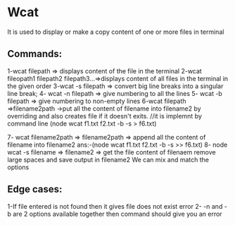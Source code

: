 # Wcat
It is used to display or make a copy content of one or more files in terminal

## Commands:
1-wcat filepath => displays content of the file in the terminal
2-wcat fileopath1 filepath2 filepath3...=>displays content of all files in the terminal in the given order
3-wcat -s filepath => convert big line breaks into a singular line break;
4- wcat -n filepath => give numbering to all the lines
5- wcat -b filepath => give numbering to non-empty lines
6-wcat filepath =>filename2path ->put all the content of filename into filename2 by overriding and also creates file if it doesn't exits. //it is implemnt by command line (node wcat f1.txt f2.txt -b -s > f6.txt)

7- wcat filename2path => filename2path => append all the content of filename into filename2 ans:-(node wcat f1.txt f2.txt -b -s >> f6.txt)
8- node wcat -s filename => filename2 => get the file content of filenaem remove large spaces and save output in filename2
We can mix and match the options

## Edge cases:
1-If file entered is not found then it gives file does not exist error
2- -n and -b are 2 options available together then command should give you an error

